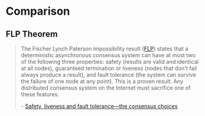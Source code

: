 # Comparison

## FLP Theorem

> The Fischer Lynch Paterson impossibility result ([FLP](https://groups.csail.mit.edu/tds/papers/Lynch/jacm85.pdf)) states that a deterministic asynchronous consensus system can have at most two of the following three properties: safety (results are valid and identical at all nodes), guaranteed termination or liveness (nodes that don’t fail always produce a result), and fault tolerance (the system can survive the failure of one node at any point). This is a proven result. Any distributed consensus system on the Internet must sacrifice one of these features.
>
> \- [Safety, liveness and fault tolerance—the consensus choices](https://www.stellar.org/blog/safety_liveness_and_fault_tolerance_consensus_choice/) 
